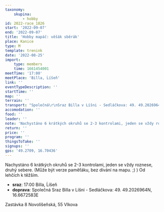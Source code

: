 ```yaml
---
taxonomy:
    skupina:
        - hobby
id: 2022-race_1826
start: '2022-09-07'
end: '2022-09-07'
title: 'Hobby mapáč: věšák sběrák'
place: Kanice
type: M
template: trenink
date: '2022-08-25'
import:
    type: members
    time: 1661454001
meetTime: '17:00'
meetPlace: 'Billa, Ĺíšeň'
link: ''
eventTypeDescription: ''
startTime: ''
map: ''
terrain: ''
transport: "Společná\r\nSraz Billa v Líšni - Sedláčkova: 49. 49.2026964N, 16.6672583E\r\n\r\nZastávka 8 Novolíšeňská, 55 Vlkova"
accomodation: ''
food: ''
leader: ''
note: 'Nachystáno 6 krátkých okruhů se 2-3 kontrolami, jeden se vždy roznese, druhý sebere. (Může být verze paměťáku, bez dívání na mapu. ;) ) Od lehčích k těžším.'
return: ''
price: ''
program: ''
thingsToTake: ''
signups: ''
gps: '49.2709, 16.70436'
---
```


Nachystáno 6 krátkých okruhů se 2-3 kontrolami, jeden se vždy roznese, druhý sebere. (Může být verze paměťáku, bez dívání na mapu. ;) ) Od lehčích k těžším.
* **sraz**: 17:00 Billa, Ĺíšeň
* **doprava**: Společná
Sraz Billa v Líšni - Sedláčkova: 49. 49.2026964N, 16.6672583E

Zastávka 8 Novolíšeňská, 55 Vlkova
